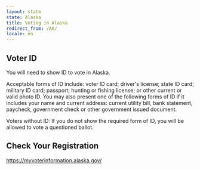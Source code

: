 ```yaml
---
layout: state
state: Alaska
title: Voting in Alaska
redirect_from: /AK/
locale: en
---
```


## Voter ID

You will need to show ID to vote in Alaska.

Acceptable forms of ID include: voter ID card; driver's license; state ID card; military ID card; passport; hunting or fishing license; or other current or valid photo ID. You may also present one of the following forms of ID if it includes your name and current address: current utility bill, bank statement, paycheck, government check or other government issued document.

Voters without ID: If you do not show the required form of ID, you will be allowed to vote a questioned ballot.

## Check Your Registration

<https://myvoterinformation.alaska.gov/>
